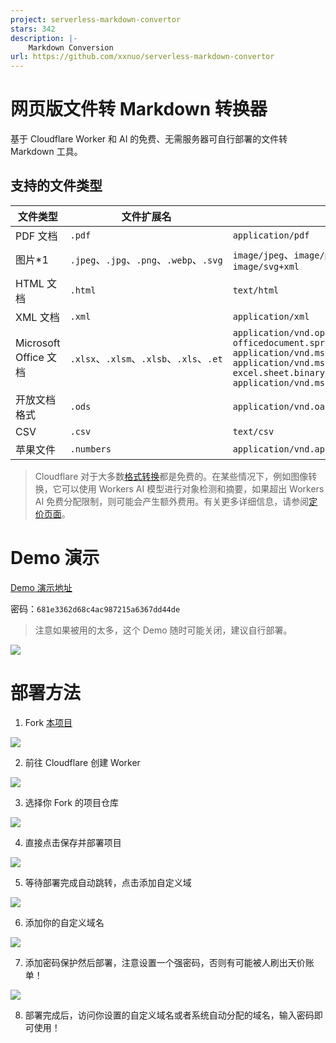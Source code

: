 ```yaml
---
project: serverless-markdown-convertor
stars: 342
description: |-
    Markdown Conversion
url: https://github.com/xxnuo/serverless-markdown-convertor
---
```


# 网页版文件转 Markdown 转换器

基于 Cloudflare Worker 和 AI 的免费、无需服务器可自行部署的文件转 Markdown 工具。

## 支持的文件类型

| 文件类型 | 文件扩展名 | MIME 类型 |
|---------|-----------|-----------|
| PDF 文档 | `.pdf` | `application/pdf` |
| 图片*1 | `.jpeg`、`.jpg`、`.png`、`.webp`、`.svg` | `image/jpeg`、`image/png`、`image/webp`、`image/svg+xml` |
| HTML 文档 | `.html` | `text/html` |
| XML 文档 | `.xml` | `application/xml` |
| Microsoft Office 文档 | `.xlsx`、`.xlsm`、`.xlsb`、`.xls`、`.et` | `application/vnd.openxmlformats-officedocument.spreadsheetml.sheet`<br>`application/vnd.ms-excel.sheet.macroenabled.12`<br>`application/vnd.ms-excel.sheet.binary.macroenabled.12`<br>`application/vnd.ms-excel` |
| 开放文档格式 | `.ods` | `application/vnd.oasis.opendocument.spreadsheet` |
| CSV | `.csv` | `text/csv` |
| 苹果文件 | `.numbers` | `application/vnd.apple.numbers` |

> Cloudflare 对于大多数[格式转换](https://developers.cloudflare.com/workers-ai/markdown-conversion/)都是免费的。在某些情况下，例如图像转换，它可以使用 Workers AI 模型进行对象检测和摘要，如果超出 Workers AI 免费分配限制，则可能会产生额外费用。有关更多详细信息，请参阅[定价页面](https://developers.cloudflare.com/workers-ai/platform/pricing/)。

# Demo 演示

<a href="https://mdcdemo.2020818.xyz" target="_blank">Demo 演示地址</a>

密码：`681e3362d68c4ac987215a6367dd44de`

> 注意如果被用的太多，这个 Demo 随时可能关闭，建议自行部署。

![](./images/demo.png)

# 部署方法

1. Fork [本项目](https://github.com/xxnuo/serverless-markdown-convertor)

![](./images/1.png)

2. 前往 Cloudflare 创建 Worker

![](./images/2.png)

3. 选择你 Fork 的项目仓库

![](./images/3.png)

4. 直接点击保存并部署项目

![](./images/4.png)

5. 等待部署完成自动跳转，点击添加自定义域

![](./images/5.png)

6. 添加你的自定义域名

![](./images/6.png)

7. 添加密码保护然后部署，注意设置一个强密码，否则有可能被人刷出天价账单！

![](./images/7.png)

8. 部署完成后，访问你设置的自定义域名或者系统自动分配的域名，输入密码即可使用！

